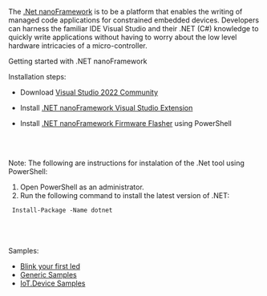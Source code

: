 
The [.Net nanoFramework](https://github.com/nanoframework) is to be a platform that enables the writing of managed code applications for constrained embedded devices. Developers can harness the familiar IDE Visual Studio and their .NET (C#) knowledge to quickly write applications without having to worry about the low level hardware intricacies of a micro-controller.

Getting started with .NET nanoFramework

Installation steps:

- Download [Visual Studio 2022 Community](https://visualstudio.microsoft.com/vs/community/)

- Install [.NET nanoFramework Visual Studio Extension](https://marketplace.visualstudio.com/items?itemName=nanoframework.nanoframework-vs2022-extension)

- Install [.NET nanoFramework Firmware Flasher](https://www.nuget.org/packages/nanoff) using PowerShell

<br />
<br />

Note: The following are instructions for instalation of the .Net tool using PowerShell:
   1. Open PowerShell as an administrator.
   2. Run the following command to install the latest version of .NET:

     Install-Package -Name dotnet

<br />
<br />
<br />
Samples:

 <ul>
    <li><a href="https://github.com/nanoframework/Samples/tree/main/samples/Blinky">Blink your first led</a></li>
    <li><a href="https://github.com/nanoframework/Samples">Generic Samples</a></li>
  <li><a href="https://github.com/nanoFramework/nanoFramework.IoT.Device">IoT.Device Samples</a></li>
  <br />
 </ul>
